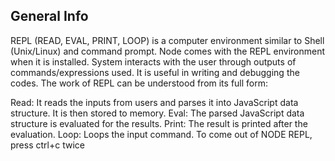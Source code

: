 ## General Info

REPL (READ, EVAL, PRINT, LOOP) is a computer environment similar to Shell (Unix/Linux) and command prompt. Node comes with the REPL environment when it is installed. System interacts with the user through outputs of commands/expressions used. It is useful in writing and debugging the codes. The work of REPL can be understood from its full form:

Read: It reads the inputs from users and parses it into JavaScript data structure. It is then stored to memory.
Eval: The parsed JavaScript data structure is evaluated for the results.
Print: The result is printed after the evaluation.
Loop: Loops the input command. To come out of NODE REPL, press ctrl+c twice
